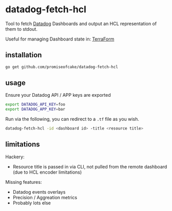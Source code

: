 # datadog-fetch-hcl

Tool to fetch [Datadog](https://www.datadoghq.com/) Dashboards and output an HCL
representation of them to stdout.

Useful for managing Dashboard state in: [TerraForm](https://github.com/hashicorp/terraform)

## installation

```bash
go get github.com/promiseofcake/datadog-fetch-hcl
```

## usage

Ensure your Datadog API / APP keys are exported

```bash
export DATADOG_API_KEY=foo
export DATADOG_APP_KEY=bar
```

Run via the following, you can redirect to a `.tf` file as you wish.

```bash
datadog-fetch-hcl -id <dashboard id> -title <resource title>
```

## limitations

Hackery:
- Resource title is passed in via CLI, not pulled from the remote dashboard (due to HCL encoder limitations)

Missing features:
- Datadog events overlays
- Precision / Aggreation metrics
- Probably lots else
